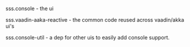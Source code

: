 sss.console - the ui 

sss.vaadin-aaka-reactive - the common code reused across vaadin/akka ui's

sss.console-util - a dep for other uis to easily add console support.

